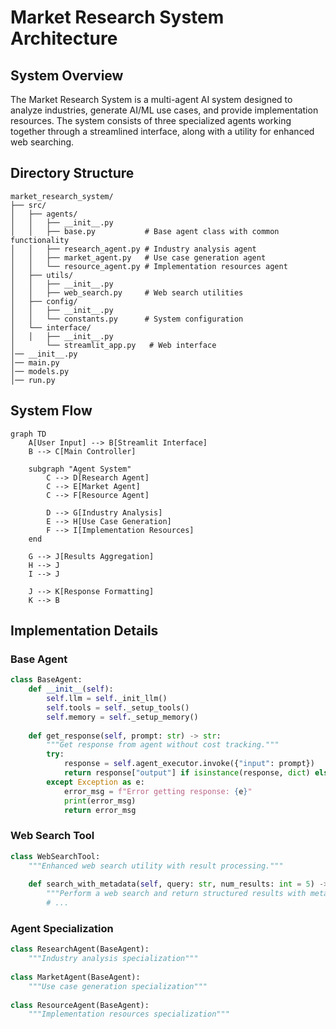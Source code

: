 # Market Research System Architecture

## System Overview

The Market Research System is a multi-agent AI system designed to analyze industries, generate AI/ML use cases, and provide implementation resources. The system consists of three specialized agents working together through a streamlined interface, along with a utility for enhanced web searching.

## Directory Structure

```
market_research_system/
├── src/
│   ├── agents/
│   │   ├── __init__.py        
│   │   ├── base.py           # Base agent class with common functionality
│   │   ├── research_agent.py # Industry analysis agent
│   │   ├── market_agent.py   # Use case generation agent
│   │   └── resource_agent.py # Implementation resources agent
│   ├── utils/
│   │   ├── __init__.py        
│   │   ├── web_search.py     # Web search utilities
│   ├── config/
│   │   ├── __init__.py        
│   │   └── constants.py      # System configuration
│   └── interface/
│   │   ├── __init__.py        
│       └── streamlit_app.py   # Web interface
│── __init__.py
│── main.py
│── models.py
│── run.py 
```

## System Flow

```mermaid
graph TD
    A[User Input] --> B[Streamlit Interface]
    B --> C[Main Controller]
    
    subgraph "Agent System"
        C --> D[Research Agent]
        C --> E[Market Agent]
        C --> F[Resource Agent]
        
        D --> G[Industry Analysis]
        E --> H[Use Case Generation]
        F --> I[Implementation Resources]
    end
    
    G --> J[Results Aggregation]
    H --> J
    I --> J
    
    J --> K[Response Formatting]
    K --> B
```

## Implementation Details

### Base Agent
```python
class BaseAgent:
    def __init__(self):
        self.llm = self._init_llm()
        self.tools = self._setup_tools()
        self.memory = self._setup_memory()
        
    def get_response(self, prompt: str) -> str:
        """Get response from agent without cost tracking."""
        try:
            response = self.agent_executor.invoke({"input": prompt})
            return response["output"] if isinstance(response, dict) else str(response)
        except Exception as e:
            error_msg = f"Error getting response: {e}"
            print(error_msg)
            return error_msg
```

### Web Search Tool
```python
class WebSearchTool:
    """Enhanced web search utility with result processing."""
    
    def search_with_metadata(self, query: str, num_results: int = 5) -> List[Dict]:
        """Perform a web search and return structured results with metadata."""
        # ...
```

### Agent Specialization
```python
class ResearchAgent(BaseAgent):
    """Industry analysis specialization"""
    
class MarketAgent(BaseAgent):
    """Use case generation specialization"""
    
class ResourceAgent(BaseAgent):
    """Implementation resources specialization"""
``` 